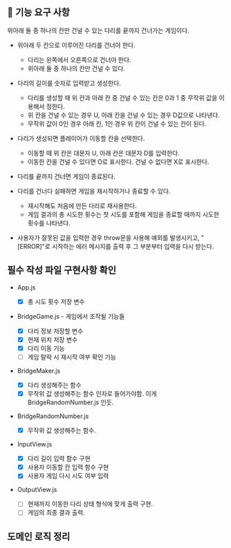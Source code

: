 ## 🚀 기능 요구 사항

위아래 둘 중 하나의 칸만 건널 수 있는 다리를 끝까지 건너가는 게임이다.

- 위아래 두 칸으로 이루어진 다리를 건너야 한다.

  - 다리는 왼쪽에서 오른쪽으로 건너야 한다.
  - 위아래 둘 중 하나의 칸만 건널 수 있다.

- 다리의 길이를 숫자로 입력받고 생성한다.

  - 다리를 생성할 때 위 칸과 아래 칸 중 건널 수 있는 칸은 0과 1 중 무작위 값을 이용해서 정한다.
  - 위 칸을 건널 수 있는 경우 U, 아래 칸을 건널 수 있는 경우 D값으로 나타낸다.
  - 무작위 값이 0인 경우 아래 칸, 1인 경우 위 칸이 건널 수 있는 칸이 된다.

- 다리가 생성되면 플레이어가 이동할 칸을 선택한다.

  - 이동할 때 위 칸은 대문자 U, 아래 칸은 대문자 D를 입력한다.
  - 이동한 칸을 건널 수 있다면 O로 표시한다. 건널 수 없다면 X로 표시한다.

- 다리를 끝까지 건너면 게임이 종료된다.

- 다리를 건너다 실패하면 게임을 재시작하거나 종료할 수 있다.

  - 재시작해도 처음에 만든 다리로 재사용한다.
  - 게임 결과의 총 시도한 횟수는 첫 시도를 포함해 게임을 종료할 때까지 시도한 횟수를 나타낸다.

- 사용자가 잘못된 값을 입력한 경우 throw문을 사용해 예외를 발생시키고, "[ERROR]"로 시작하는 에러 메시지를 출력 후 그 부분부터 입력을 다시 받는다.

## 필수 작성 파일 구현사항 확인

- App.js

  - [x] 총 시도 횟수 저장 변수

- BridgeGame.js - 게임에서 조작될 기능들

  - [x] 다리 정보 저장할 변수
  - [x] 현재 위치 저장 변수
  - [x] 다리 이동 기능
  - [ ] 게임 탈락 시 재시작 여부 확인 기능

- BridgeMaker.js

  - [x] 다리 생성해주는 함수
  - [x] 무작위 값 생성해주는 함수 인자로 들어가야함. 이게 BridgeRandomNumber.js 인듯.

- BridgeRandomNumber.js

  - [x] 무작위 값 생성해주는 함수.

- InputView.js

  - [x] 다리 길이 입력 함수 구현
  - [x] 사용자 이동할 칸 입력 함수 구현
  - [x] 사용자 게임 다시 시도 여부 입력

- OutputView.js
  - [ ] 현재까지 이동한 다리 상태 형식에 맞게 출력 구현.
  - [ ] 게임의 최종 결과 출력.

## 도메인 로직 정리
